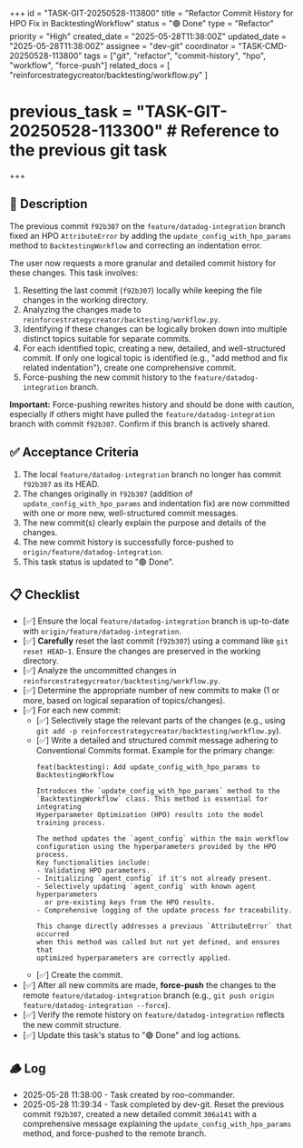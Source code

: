 +++
id = "TASK-GIT-20250528-113800"
title = "Refactor Commit History for HPO Fix in BacktestingWorkflow"
status = "🟢 Done"
type = "Refactor"
priority = "High"
created_date = "2025-05-28T11:38:00Z"
updated_date = "2025-05-28T11:38:00Z"
assignee = "dev-git"
coordinator = "TASK-CMD-20250528-113800"
tags = ["git", "refactor", "commit-history", "hpo", "workflow", "force-push"]
related_docs = [
    "reinforcestrategycreator/backtesting/workflow.py"
]
# previous_task = "TASK-GIT-20250528-113300" # Reference to the previous git task
+++

## 📝 Description

The previous commit `f92b307` on the `feature/datadog-integration` branch fixed an HPO `AttributeError` by adding the `update_config_with_hpo_params` method to `BacktestingWorkflow` and correcting an indentation error.

The user now requests a more granular and detailed commit history for these changes. This task involves:
1.  Resetting the last commit (`f92b307`) locally while keeping the file changes in the working directory.
2.  Analyzing the changes made to `reinforcestrategycreator/backtesting/workflow.py`.
3.  Identifying if these changes can be logically broken down into multiple distinct topics suitable for separate commits.
4.  For each identified topic, creating a new, detailed, and well-structured commit. If only one logical topic is identified (e.g., "add method and fix related indentation"), create one comprehensive commit.
5.  Force-pushing the new commit history to the `feature/datadog-integration` branch.

**Important:** Force-pushing rewrites history and should be done with caution, especially if others might have pulled the `feature/datadog-integration` branch with commit `f92b307`. Confirm if this branch is actively shared.

## ✅ Acceptance Criteria

1.  The local `feature/datadog-integration` branch no longer has commit `f92b307` as its HEAD.
2.  The changes originally in `f92b307` (addition of `update_config_with_hpo_params` and indentation fix) are now committed with one or more new, well-structured commit messages.
3.  The new commit(s) clearly explain the purpose and details of the changes.
4.  The new commit history is successfully force-pushed to `origin/feature/datadog-integration`.
5.  This task status is updated to "🟢 Done".

## 📋 Checklist

- [✅] Ensure the local `feature/datadog-integration` branch is up-to-date with `origin/feature/datadog-integration`.
- [✅] **Carefully** reset the last commit (`f92b307`) using a command like `git reset HEAD~1`. Ensure the changes are preserved in the working directory.
- [✅] Analyze the uncommitted changes in `reinforcestrategycreator/backtesting/workflow.py`.
- [✅] Determine the appropriate number of new commits to make (1 or more, based on logical separation of topics/changes).
- [✅] For each new commit:
    - [✅] Selectively stage the relevant parts of the changes (e.g., using `git add -p reinforcestrategycreator/backtesting/workflow.py`).
    - [✅] Write a detailed and structured commit message adhering to Conventional Commits format. Example for the primary change:
      ```
      feat(backtesting): Add update_config_with_hpo_params to BacktestingWorkflow

      Introduces the `update_config_with_hpo_params` method to the
      `BacktestingWorkflow` class. This method is essential for integrating
      Hyperparameter Optimization (HPO) results into the model training process.

      The method updates the `agent_config` within the main workflow
      configuration using the hyperparameters provided by the HPO process.
      Key functionalities include:
      - Validating HPO parameters.
      - Initializing `agent_config` if it's not already present.
      - Selectively updating `agent_config` with known agent hyperparameters
        or pre-existing keys from the HPO results.
      - Comprehensive logging of the update process for traceability.

      This change directly addresses a previous `AttributeError` that occurred
      when this method was called but not yet defined, and ensures that
      optimized hyperparameters are correctly applied.
      ```
    - [✅] Create the commit.
- [✅] After all new commits are made, **force-push** the changes to the remote `feature/datadog-integration` branch (e.g., `git push origin feature/datadog-integration --force`).
- [✅] Verify the remote history on `feature/datadog-integration` reflects the new commit structure.
- [✅] Update this task's status to "🟢 Done" and log actions.

## 🪵 Log

*   2025-05-28 11:38:00 - Task created by roo-commander.
*   2025-05-28 11:39:34 - Task completed by dev-git. Reset the previous commit `f92b307`, created a new detailed commit `306a141` with a comprehensive message explaining the `update_config_with_hpo_params` method, and force-pushed to the remote branch.